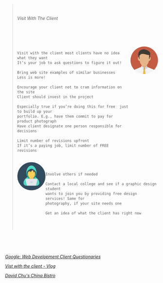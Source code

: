 


> <br>
> 
> ######  Visit With The Client
> <br>
> <br>
> <br>
> 
> <img align="right" width="20%" height="auto" src="client.png"/>
> 
>     Visit with the client most clients have no idea what they want
>     It’s your job to ask questions to figure it out! 
>
>     Bring web site examples of similar businesses
>     Less is more! 
> 
>     Encourage your client not to cram information on the site 
>     Client should invest in the project
>
>     Especially true if you’re doing this for free  just to build up your 
>     portfolio. E.g., have them commit to pay for product photograph
>     Have client designate one person responsible for decisions
>
>     Limit number of revisions upfront 
>     If it’s a paying job, limit number of FREE revisions
> 
> 
> <br>
> <img align="left" src="dev.png" width="20%" height="auto" />
> <br>
> 
>     Involve others if needed
> 
>     Contact a local college and see if a graphic design student 
>     wants to join you by providing free design services! Same for 
>     photography, if your site needs one
> 
>     Get an idea of what the client has right now
>
> <br>
> <br>

<br>
<br>
<br>


*[Google: Web Development Client Questionaries](https://www.google.com/search?client=ubuntu&channel=fs&q=web+development+client+questionnaire&ie=utf-8&oe=utf-8)*

*[Vist with the client - Vlog ](https://coursera.org/share/29555e85aed789e3fc2a76caac7c71d2)*
    
*[David Chu's China Bistro](https://www.davidchuschinabistro.com/#/)*

